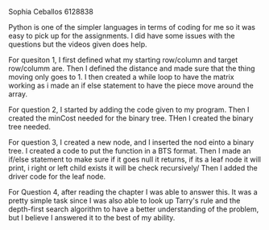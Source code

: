 Sophia Ceballos 6128838

Python is one of the simpler languages in terms of coding for me so it was easy to pick up for the assignments. I did have some issues with the questions but the videos given does help. 

For quesiton 1, I first defined what my starting row/column and target row/columm are. Then I defined the distance and made sure that the thing moving only goes to 1. I then created a while loop to have the matrix working as i made an if else statement to have the piece move around the array.

For question 2, I started by adding the code given to my program. Then I created the minCost needed for the binary tree. THen I created the binary tree needed.

For question 3, I created a new node, and I inserted the nod einto a binary tree. I created a code to put the function in a BTS format. Then I made an if/else statement to make sure if it goes null it returns, if its a leaf node it will print, i right or left child exists it will be check recursively/ Then I added the driver code for the leaf node.

For Question 4, after reading the chapter I was able to answer this. It was a pretty simple task since I was also able to look up Tarry's rule and the depth-first search algorithm to have a better understanding of the problem, but I believe I answered it to the best of my ability. 
